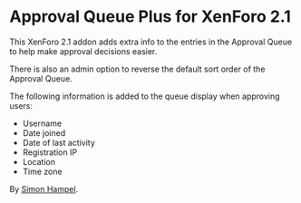Approval Queue Plus for XenForo 2.1
===================================

This XenForo 2.1 addon adds extra info to the entries in the Approval Queue to help make approval decisions easier.

There is also an admin option to reverse the default sort order of the Approval Queue.

The following information is added to the queue display when approving users:

* Username
* Date joined
* Date of last activity
* Registration IP
* Location
* Time zone

By [Simon Hampel](https://twitter.com/SimonHampel).
